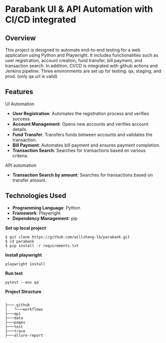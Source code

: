 # Parabank UI & API Automation with CI/CD integrated

## Overview
This project is designed to automate end-to-end testing for a web application using Python and Playwright. It includes functionalities such as user registration, account creation, fund transfer, bill payment, and transaction search. In addition, CI/CD is integrated with github actions and Jenkins pipeline.
Three environments are set up for testing: qa, staging, and prod. (only qa url is valid)

## Features
UI Automation
- **User Registration**: Automates the registration process and verifies success.
- **Account Management**: Opens new accounts and verifies account details.
- **Fund Transfer**: Transfers funds between accounts and validates the transaction.
- **Bill Payment**: Automates bill payment and ensures payment completion.
- **Transaction Search**: Searches for transactions based on various criteria.

API automation
- **Transaction Search by amount**: Searches for transactions based on transfer amount.
  
## Technologies Used
- **Programming Language**: Python
- **Framework**: Playwright
- **Dependency Management**: pip


**Set up local project**
```shell
$ git clone https://github.com/willzhang-lb/parabank.git
$ cd parabank
$ pip install -r requirements.txt
```

**Install playwright**
```shell
playwright install
```

**Run test**
```shell
pytest --env qa
```

**Project Structure**
```

├───.github
│   └───workflows
├───api
├───data
├───pages
├───test
├───trace
├───allure-report

